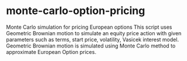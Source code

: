 # monte-carlo-option-pricing
Monte Carlo simulation for pricing European options
This script uses Geometric Brownian motion to simulate an equity price action with given parameters such as terms, start price, volatility, Vasicek interest model. 
Geometric Brownian motion is simulated using Monte Carlo method to approximate European Option prices.
